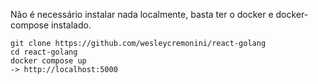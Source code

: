Não é necessário instalar nada localmente, basta ter o docker e docker-compose instalado.
```
git clone https://github.com/wesleycremonini/react-golang
cd react-golang
docker compose up
-> http://localhost:5000
```
